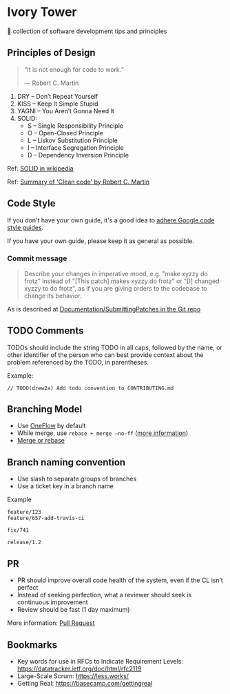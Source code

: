 # Ivory Tower

🗼 collection of software development tips and principles

## Principles of Design

> “It is not enough for code to work.”
>
> ― Robert C. Martin

1. DRY – Don’t Repeat Yourself
1. KISS – Keep It Simple Stupid
1. YAGNI – You Aren’t Gonna Need It
1. SOLID:  
    * S – Single Responsibility Principle
    * O – Open-Closed Principle
    * L – Liskov Substitution Principle
    * I – Interface Segregation Principle
    * D – Dependency Inversion Principle

Ref: [SOLID in wikipedia](https://en.wikipedia.org/wiki/SOLID)

Ref: [Summary of 'Clean code' by Robert C. Martin](https://gist.github.com/wojteklu/73c6914cc446146b8b533c0988cf8d29)

## Code Style

If you don't have your own guide, it's a good idea to 
[adhere Google code style guides](https://google.github.io/styleguide/).

If you have your own guide, please keep it as general as possible.

### Commit message
> Describe your changes in imperative mood, e.g. "make xyzzy do frotz" instead of "[This patch] makes xyzzy do frotz" or "[I] changed xyzzy to do frotz", as if you are giving orders to the codebase to change its behavior.

As is described at [Documentation/SubmittingPatches in the Git repo](https://git.kernel.org/pub/scm/git/git.git/tree/Documentation/SubmittingPatches?id=HEAD#n133)

## TODO Comments

TODOs should include the string TODO in all caps, followed by the name, or other 
identifier of the person who can best provide context about the problem 
referenced by the TODO, in parentheses.

Example:

```
// TODO(drew2a) Add todo convention to CONTRIBUTING.md
```

## Branching Model

* Use [OneFlow](https://www.endoflineblog.com/oneflow-a-git-branching-model-and-workflow) by default
* While merge, use `rebase + merge –no–ff` ([more information](https://www.endoflineblog.com/oneflow-a-git-branching-model-and-workflow#option-3-rebase-merge-no-ff))
* [Merge or rebase](https://www.atlassian.com/git/articles/git-team-workflows-merge-or-rebase)


## Branch naming convention

* Use slash to separate groups of branches
* Use a ticket key in a branch name

Example

```
feature/123
feature/657-add-travis-ci

fix/741

release/1.2
```

## PR

* PR should improve overall code health of the system, even if the CL isn’t perfect
* Instead of seeking perfection, what a reviewer should seek is continuous improvement
* Review should be fast (1 day maximum)

More information: [Pull Request](pull_request.md)

## Bookmarks

* Key words for use in RFCs to Indicate Requirement Levels: https://datatracker.ietf.org/doc/html/rfc2119
* Large-Scale Scrum: https://less.works/
* Getting Real: https://basecamp.com/gettingreal 
